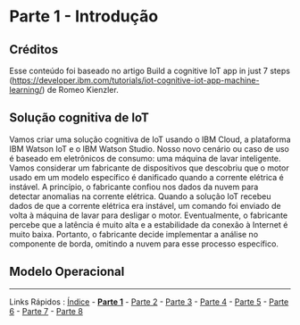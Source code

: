 # Parte 1 - Introdução

## Créditos

Esse conteúdo foi baseado no artigo Build a cognitive IoT app in just 7 steps (https://developer.ibm.com/tutorials/iot-cognitive-iot-app-machine-learning/) de Romeo Kienzler.

## Solução cognitiva de IoT

Vamos criar uma solução cognitiva de IoT usando o IBM Cloud, a plataforma IBM Watson IoT e o IBM Watson Studio.
Nosso novo cenário ou caso de uso é baseado em eletrônicos de consumo: uma máquina de lavar inteligente.
Vamos considerar um fabricante de dispositivos que descobriu que o motor usado em um modelo específico é danificado quando a corrente elétrica é instável.
A princípio, o fabricante confiou nos dados da nuvem para detectar anomalias na corrente elétrica. Quando a solução IoT recebeu dados de que a corrente elétrica era instável, um comando foi enviado de volta à máquina de lavar para desligar o motor.
Eventualmente, o fabricante percebe que a latência é muito alta e a estabilidade da conexão à Internet é muito baixa. Portanto, o fabricante decide implementar a análise no componente de borda, omitindo a nuvem para esse processo específico.

## Modelo Operacional



***
Links Rápidos :
[Índice](https://github.com/cesariojr/iotmeetup/) - **[Parte 1](/content/intro.md)** - [Parte 2](/content/prereq.md) - [Parte 3](/content/boilerplate.md) - [Parte 4](/content/platform.md) - [Parte 5](/content/device.md) - [Parte 6](/content/view.md) - [Parte 7](/content/nodered.md) - [Parte 8](/content/next.md)


